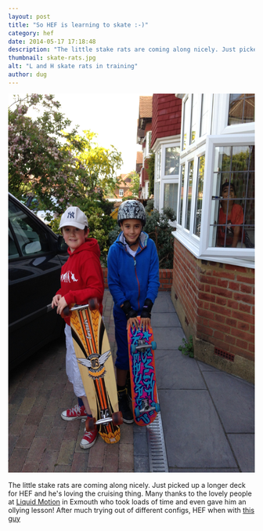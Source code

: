 ```yaml
---
layout: post
title: "So HEF is learning to skate :-)"
category: hef
date: 2014-05-17 17:18:48
description: "The little stake rats are coming along nicely. Just picked up a longer deck for HEF and he&#8217;s loving the cruising thing. Many thanks to the lovely people at Liquid Motion in Exmouth who took loads of time and&#8230;"
thumbnail: skate-rats.jpg
alt: "L and H skate rats in training"
author: dug
---
```


<img alt="L and H skate rats in training" src="/assets/i/skate-rats.jpg" width="580" height="773" />

The little stake rats are coming along nicely. Just picked up a longer deck for HEF and he's loving the cruising thing. Many thanks to the lovely people at <a href="http://www.liquidmotionwatersports.co.uk">Liquid Motion</a> in Exmouth who took loads of time and even gave him an ollying lesson! After much trying out of different configs, HEF when with <a href="http://www.liquidmotionwatersports.co.uk/index.php/skating/skateboards/corsair-detail" title="mindless corsair">this guy</a>
